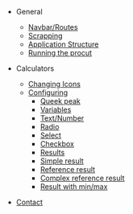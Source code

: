 * General

  * [Navbar/Routes](navbar.md)
  * [Scrapping](scrapping.md)
  * [Application Structure](structure.md)
  * [Running the procut](running.md)

* Calculators

  * [Changing Icons](changing-favs.md)
  * [Configuring](configuring-calculators.md)
    * [Queek peak](configuring-calculators.md#quick-peak)
    * [Variables](configuring-calculators.md#variables-deeper-look)
    * [Text/Number](configuring-calculators.md#textnumber)
    * [Radio](configuring-calculators.md#radio)
    * [Select](configuring-calculators.md#select)
    * [Checkbox](configuring-calculators.md#checkbox)
    * [Results](configuring-calculators.md#results-deeper-look)
    * [Simple result ](configuring-calculators.md#simple-result)
    * [Reference result ](configuring-calculators.md#reference-result)
    * [Complex reference result ](configuring-calculators.md#complex-reference-result)
    * [Result with min/max](configuring-calculators.md#result-with-minmax)

* [Contact](contact.md)